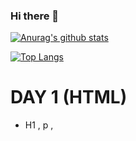 ### Hi there 👋

[![Anurag's github stats](https://github-readme-stats.vercel.app/api?username=AlishahMughal123&show_icons=true&theme=radical)](https://github.com/anuraghazra/github-readme-stats)

[![Top Langs](https://github-readme-stats.vercel.app/api/top-langs/?username=AlishahMughal123&layout=compact&theme=radical)](https://github.com/anuraghazra/github-readme-stats)


<!--
**AlishahMughal123/AlishahMughal123** is a ✨ _special_ ✨ repository because its `README.md` (this file) appears on your GitHub profile.

Here are some ideas to get you started:

- 🔭 I’m currently working on ...
- 🌱 I’m currently learning ...
- 👯 I’m looking to collaborate on ...
- 🤔 I’m looking for help with ...
- 💬 Ask me about ...
- 📫 How to reach me: ...
- 😄 Pronouns: ...
- ⚡ Fun fact: ...
-->





# DAY 1 (HTML)

- H1 , p , 
